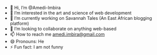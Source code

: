 - 👋 Hi, I’m @Amedi-Imbira
- 👀 I’m interested in the art and science of web development
- 🌱 I’m currently working on Savannah Tales (An East African blogging platform)
- 💞️ I’m looking to collaborate on anything web-based
- 📫 How to reach me amedi.imbira@gmail.com
- 😄 Pronouns: He
- ⚡ Fun fact: I am not funny

<!---
Amedi-Imbira/Amedi-Imbira is a ✨ special ✨ repository because its `README.md` (this file) appears on your GitHub profile.
You can click the Preview link to take a look at your changes.
--->
